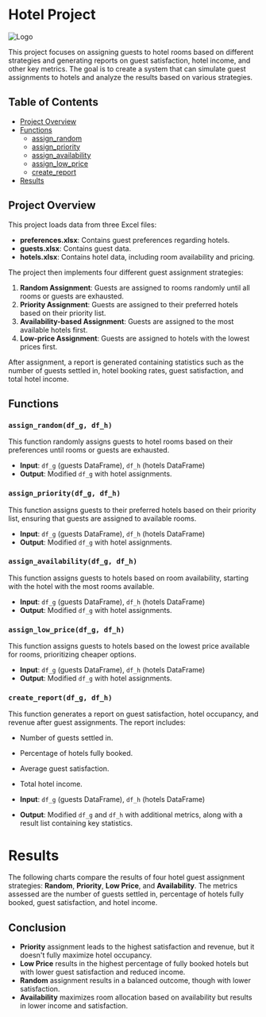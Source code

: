 # Hotel Project

![Logo](images/pic.png)

This project focuses on assigning guests to hotel rooms based on different strategies and generating reports on guest satisfaction, hotel income, and other key metrics. The goal is to create a system that can simulate guest assignments to hotels and analyze the results based on various strategies.

## Table of Contents

- [Project Overview](#project-overview)
- [Functions](#functions)
  - [assign_random](#assign_random)
  - [assign_priority](#assign_priority)
  - [assign_availability](#assign_availability)
  - [assign_low_price](#assign_low_price)
  - [create_report](#create_report)
- [Results](#results)

## Project Overview

This project loads data from three Excel files:

- **preferences.xlsx**: Contains guest preferences regarding hotels.
- **guests.xlsx**: Contains guest data.
- **hotels.xlsx**: Contains hotel data, including room availability and pricing.

The project then implements four different guest assignment strategies:
1. **Random Assignment**: Guests are assigned to rooms randomly until all rooms or guests are exhausted.
2. **Priority Assignment**: Guests are assigned to their preferred hotels based on their priority list.
3. **Availability-based Assignment**: Guests are assigned to the most available hotels first.
4. **Low-price Assignment**: Guests are assigned to hotels with the lowest prices first.

After assignment, a report is generated containing statistics such as the number of guests settled in, hotel booking rates, guest satisfaction, and total hotel income.

## Functions

### `assign_random(df_g, df_h)`

This function randomly assigns guests to hotel rooms based on their preferences until rooms or guests are exhausted.

- **Input**: `df_g` (guests DataFrame), `df_h` (hotels DataFrame)
- **Output**: Modified `df_g` with hotel assignments.

### `assign_priority(df_g, df_h)`

This function assigns guests to their preferred hotels based on their priority list, ensuring that guests are assigned to available rooms.

- **Input**: `df_g` (guests DataFrame), `df_h` (hotels DataFrame)
- **Output**: Modified `df_g` with hotel assignments.

### `assign_availability(df_g, df_h)`

This function assigns guests to hotels based on room availability, starting with the hotel with the most rooms available.

- **Input**: `df_g` (guests DataFrame), `df_h` (hotels DataFrame)
- **Output**: Modified `df_g` with hotel assignments.

### `assign_low_price(df_g, df_h)`

This function assigns guests to hotels based on the lowest price available for rooms, prioritizing cheaper options.

- **Input**: `df_g` (guests DataFrame), `df_h` (hotels DataFrame)
- **Output**: Modified `df_g` with hotel assignments.

### `create_report(df_g, df_h)`

This function generates a report on guest satisfaction, hotel occupancy, and revenue after guest assignments. The report includes:

- Number of guests settled in.
- Percentage of hotels fully booked.
- Average guest satisfaction.
- Total hotel income.

- **Input**: `df_g` (guests DataFrame), `df_h` (hotels DataFrame)
- **Output**: Modified `df_g` and `df_h` with additional metrics, along with a result list containing key statistics.

# Results

The following charts compare the results of four hotel guest assignment strategies: **Random**, **Priority**, **Low Price**, and **Availability**. The metrics assessed are the number of guests settled in, percentage of hotels fully booked, guest satisfaction, and hotel income.

## Conclusion
- **Priority** assignment leads to the highest satisfaction and revenue, but it doesn't fully maximize hotel occupancy.
- **Low Price** results in the highest percentage of fully booked hotels but with lower guest satisfaction and reduced income.
- **Random** assignment results in a balanced outcome, though with lower satisfaction.
- **Availability** maximizes room allocation based on availability but results in lower income and satisfaction.

